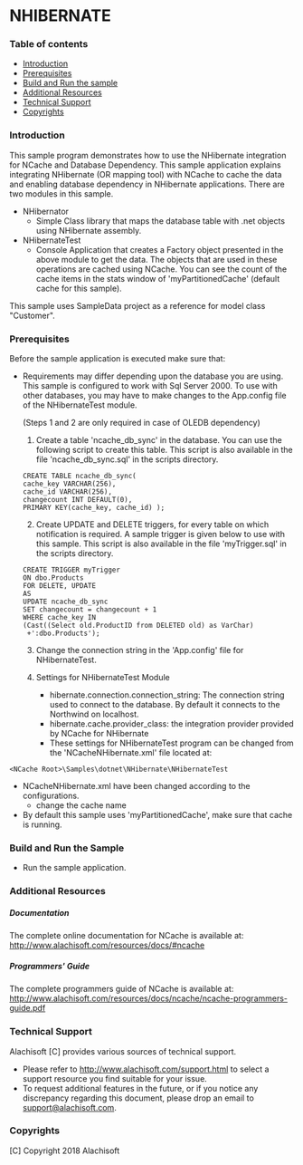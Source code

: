 # NHIBERNATE

### Table of contents

* [Introduction](#introduction)
* [Prerequisites](#prerequisites)
* [Build and Run the sample](#build-and-run-the-sample)
* [Additional Resources](#additional-resources)
* [Technical Support](#technical-support)
* [Copyrights](#copyrights)

### Introduction

This sample program demonstrates how to use the NHibernate integration for NCache and Database Dependency. 
This sample application explains integrating NHibernate (OR mapping tool) with NCache to cache the data and enabling database 
dependency in NHibernate applications.
There are two modules in this sample.
- NHibernator
	- Simple Class library that maps the database table with .net objects using NHibernate assembly.
- NHibernateTest
	- Console Application that creates a Factory object presented in the above module to get the data. The objects that are used in these 
operations are cached using NCache. You can see the count of the cache items in the stats window of 'myPartitionedCache' (default cache for this sample).

This sample uses SampleData project as a reference for model class "Customer".

### Prerequisites

Before the sample application is executed make sure that:

- Requirements may differ depending upon the database you are using. This sample is configured to work with Sql Server 2000. To use with other 
databases, you may have to make changes to the App.config file of the NHibernateTest module.
	
	(Steps 1 and 2 are only required in case of OLEDB dependency)
	1) Create a table 'ncache_db_sync' in the database. 
    You can use the following script to create this table. This 
    script is also available in the file 'ncache_db_sync.sql' in 
    the scripts directory.
	``` 
    CREATE TABLE ncache_db_sync(
	cache_key VARCHAR(256),
	cache_id VARCHAR(256),
	changecount INT DEFAULT(0),
	PRIMARY KEY(cache_key, cache_id) );
    ```
	2) Create UPDATE and DELETE triggers, for every table on which 
    notification is required. A sample trigger is given below to 
    use with this sample. This script is also available in the 
    file 'myTrigger.sql' in the scripts directory.
	```
    CREATE TRIGGER myTrigger
	ON dbo.Products
	FOR DELETE, UPDATE
	AS
	UPDATE ncache_db_sync
	SET changecount = changecount + 1
	WHERE cache_key IN 
	(Cast((Select old.ProductID from DELETED old) as VarChar)
	 +':dbo.Products');
     ```
	3) Change the connection string in the 'App.config' file for 
    NHibernateTest.
	    
    4) Settings for NHibernateTest Module
    	- hibernate.connection.connection_string:	The connection string used to connect to the database. By default it connects to the Northwind on localhost.
		- hibernate.cache.provider_class: the integration provider provided by NCache for NHibernate
		- These settings for NHibernateTest program can be changed from the  'NCacheNHibernate.xml' file located at:
```
<NCache Root>\Samples\dotnet\NHibernate\NHibernateTest
```
- NCacheNHibernate.xml have been changed according to the configurations. 
	- change the cache name
- By default this sample uses 'myPartitionedCache', make sure that cache is running. 

### Build and Run the Sample
    
- Run the sample application.

### Additional Resources

##### Documentation
The complete online documentation for NCache is available at:
http://www.alachisoft.com/resources/docs/#ncache

##### Programmers' Guide
The complete programmers guide of NCache is available at:
http://www.alachisoft.com/resources/docs/ncache/ncache-programmers-guide.pdf

### Technical Support

Alachisoft [C] provides various sources of technical support. 

- Please refer to http://www.alachisoft.com/support.html to select a support resource you find suitable for your issue.
- To request additional features in the future, or if you notice any discrepancy regarding this document, please drop an email to [support@alachisoft.com](mailto:support@alachisoft.com).

### Copyrights

[C] Copyright 2018 Alachisoft 